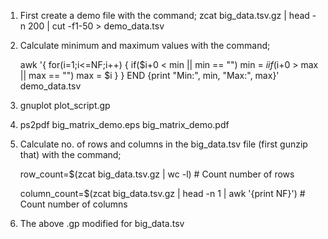 1. First create a demo file with the command; zcat big_data.tsv.gz | head -n 200 | cut -f1-50 > demo_data.tsv

2. Calculate minimum and maximum values with the command; 

   awk '{
    for(i=1;i<=NF;i++) {
        if($i+0 < min || min == "") min = $i
        if($i+0 > max || max == "") max = $i
    }
} 
END {print "Min:", min, "Max:", max}' demo_data.tsv

3. gnuplot plot_script.gp

4. ps2pdf big_matrix_demo.eps big_matrix_demo.pdf

5. Calculate no. of rows and columns in the big_data.tsv file (first gunzip that) with the command; 

   row_count=$(zcat big_data.tsv.gz | wc -l)  # Count number of rows

   column_count=$(zcat big_data.tsv.gz | head -n 1 | awk '{print NF}')  # Count number of columns

6. The above .gp modified for big_data.tsv 
